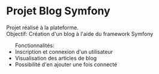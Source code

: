 # Projet Blog Symfony

Projet réalisé à la plateforme.</br>
Objectif: Création d'un blog à l'aide du framework Symfony</br>
<ul>Fonctionnalités:
  <li>Inscription et connexion d'un utilisateur</li>
  <li>Visualisation des articles de blog</li>
  <li>Possibilité d'en ajouter une fois connecté</li>
</ul>
